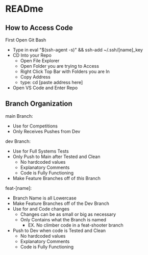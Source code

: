 # READme


## How to Access Code
First Open Git Bash

- Type in eval "$(ssh-agent -s)" && ssh-add ~/.ssh/[name]_key
- CD Into your Repo
	- Open File Explorer
	- Open Folder you are trying to Access
	- Right Click Top Bar with Folders you are In
	- Copy Address
	- type: cd [paste address here]
- Open VS Code and Enter Repo


## Branch Organization

main Branch: 

- Use for Competitions
- Only Receives Pushes from Dev

dev Branch:

-  Use for Full Systems Tests
- Only Push to Main after Tested and Clean
	- No hardcoded values
	-  Explanatory Comments
	- Code is Fully Functioning
-  Make Feature Branches off of *this* Branch

feat-[name]: 

-  Branch Name is all Lowercase
- Make Feature Branches off of the Dev Branch
-  Use for and Code changes
	- Changes can be as small or big as necessary
	- Only Contains what the Branch is named
		- EX. No climber code in a feat-shooter branch
-  Push to Dev when code is Tested and Clean
	- No hardcoded values
	-  Explanatory Comments
	- Code is Fully Functioning